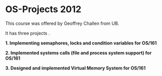 OS-Projects 2012
=======
This course was offered by Geoffrey Challen from UB.

It has three projects .


**1. Implementing semaphores, locks and condition variables for OS/161**

**2. Implemented systems calls (file and process system support) for OS/161**

**3. Designed and implemented Virtual Memory System for OS/161**


